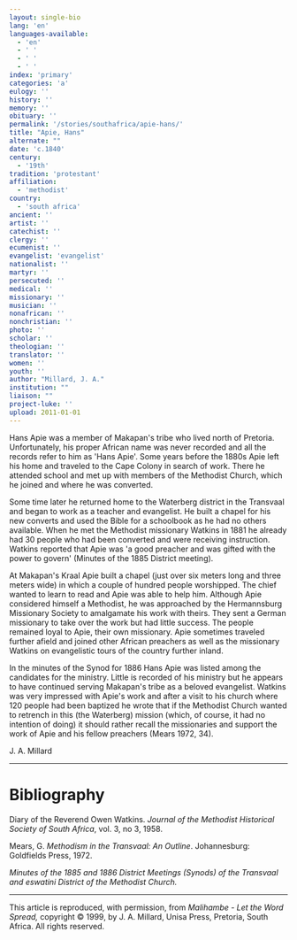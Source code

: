 ```yaml
---
layout: single-bio
lang: 'en'
languages-available:
  - 'en'
  - ' '
  - ' '
  - ' '
index: 'primary'
categories: 'a'
eulogy: ''
history: ''
memory: ''
obituary: ''
permalink: '/stories/southafrica/apie-hans/'
title: "Apie, Hans"
alternate: ""
date: 'c.1840'
century:
  - '19th'
tradition: 'protestant'
affiliation:
  - 'methodist'
country:
  - 'south africa'
ancient: ''
artist: ''
catechist: ''
clergy: ''
ecumenist: ''
evangelist: 'evangelist'
nationalist: ''
martyr: ''
persecuted: ''
medical: ''
missionary: ''
musician: ''
nonafrican: ''
nonchristian: ''
photo: ''
scholar: ''
theologian: ''
translator: ''
women: ''
youth: ''
author: "Millard, J. A."
institution: ""
liaison: ""
project-luke: ''
upload: 2011-01-01
---
```




Hans Apie was a member of Makapan's tribe who lived north of Pretoria. Unfortunately, his proper African name was never recorded and all the records refer to him as 'Hans Apie'.  Some years before the 1880s Apie left his home and traveled to the Cape Colony in search of work. There he attended school and met up with members of the Methodist Church, which he joined and where he was converted.

Some time later he returned home to the Waterberg district in the Transvaal and began to work as a teacher and evangelist. He built a chapel for his new converts and used the Bible for a schoolbook as he had no others available. When he met the Methodist missionary Watkins in 1881 he already had 30 people who had been converted and were receiving instruction. Watkins reported that Apie was 'a good preacher and was gifted with  the power to govern' (Minutes of the 1885 District meeting).

At Makapan's Kraal Apie built a chapel (just over six meters long and three meters wide) in which a couple of hundred people worshipped. The chief wanted to learn to read and Apie was able to help him. Although Apie considered himself a Methodist, he was approached by the Hermannsburg Missionary Society to amalgamate his work with theirs. They sent a German missionary to take over the work but had little success. The people remained loyal to Apie, their own missionary. Apie sometimes traveled further afield and joined other African preachers as well as the missionary Watkins on evangelistic tours of the country further inland.

In the minutes of the Synod for 1886 Hans Apie was listed among the candidates for the ministry. Little is recorded of his ministry but he appears to have continued serving Makapan's tribe as a beloved evangelist. Watkins was very impressed with Apie's work and after a visit to his church where 120 people had been baptized he wrote that if the Methodist Church wanted to retrench in this (the Waterberg) mission (which, of course, it had no intention of doing) it should rather recall the missionaries and support the work of Apie and his fellow preachers (Mears 1972, 34).

J. A. Millard

---

# Bibliography

Diary of the Reverend Owen Watkins.  *Journal of the Methodist Historical Society of South Africa*, vol. 3, no 3, 1958.

Mears, G. *Methodism in the Transvaal: An Outline*. Johannesburg: Goldfields Press, 1972.

*Minutes of the 1885 and 1886 District Meetings (Synods) of the Transvaal and eswatini District of the Methodist Church.*

---

This article is reproduced, with permission, from *Malihambe - Let the Word Spread,* copyright &copy; 1999, by J. A. Millard, Unisa Press, Pretoria, South Africa.  All rights reserved.
